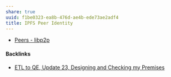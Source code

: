```yaml
---
share: true
uuid: f1be0323-ea8b-476d-ae4b-ede73ae2adf4
title: IPFS Peer Identity
---
```

* [Peers - libp2p](https://docs.libp2p.io/concepts/fundamentals/peers/#peer-id)

#### Backlinks

* [ETL to QE, Update 23, Designing and Checking my Premises](/2bd9365f-daba-418c-bbe8-3aed2804909d)